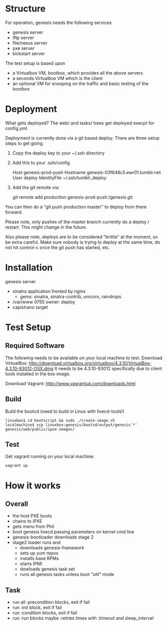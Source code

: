 # Structure

For operation, genesis needs the following services
- genesis server
- tftp server
- file/nexus server
- pxe server
- kickstart server

The test setup is based upon
- a Virtualbox VM, bootbox, which provides all the above servers
- a seconds Virtualbox VM which is the client
- an optional VM for snooping on the traffic and basic testing of the bootbox

# Deployment

What gets deployed?  The web/ and tasks/ trees get deployed
execpt for config.yml.

Deployment is currently done via a git based deploy. There are three
setup steps to get going.

1) Copy the deploy key to your ~/.ssh directory

2) Add this to your .ssh/config

    Host genesis-prod-push
       Hostname genesis-03f648c5.ewr01.tumblr.net
       User deploy
       IdentityFile ~/.ssh/tumblr_deploy

3) Add the git remote via:

    git remote add production genesis-prod-push:/genesis.git

You can then do a "git push production master" to deploy from there forward. 

Please note, only pushes of the master branch currently do a deploy /
restart. This might change in the future.

Also please note, deploys are to be considered "brittle" at the
moment, so be extra careful. Make sure nobody is trying to deploy at
the same time, do not hit control-c once the git push has started,
etc.

# Installation

genesis server
- sinatra application fronted by nginx
  - gems: sinatra, sinatra-contrib, unicorn, raindrops
- /var/www 0755 owner: deploy
- capistrano target

# Test Setup

## Required Software

The following needs to be available on your local machine to test.
Download VirtualBox: http://download.virtualbox.org/virtualbox/4.3.10/VirtualBox-4.3.10-93012-OSX.dmg
It needs to be 4.3.10-93012 specifically due to client tools installed in the box image. 

Download Vagrant: http://www.vagrantup.com/downloads.html

## Build

Build the bootcd (need to build in Linux with livecd-tools!)

    linuxbox$ cd bootscript && sudo ./create-image.sh
    localmachine$ scp linuxbox:genesis/bootcd/output/genesis'*' genesis/web/public/ipxe-images/

## Test

Get vagrant running on your local machine:

    vagrant up

# How it works

## Overall
- the host PXE boots
- chains to iPXE
- gets menu from Phil
- boot genesis livecd passing parameters on kernel cmd line
- genesis-bootloader downloads stage 2
- stage2 loader runs and
  - downloads genesis-framework
  - sets up yum repos
  - installs base RPMs
  - starts IPMI
  - dowloads genesis task set
  - runs all genesis tasks unless boot "util" mode

## Task
- run all :precondition blocks, exit if fail
- run :init block, exit if fail
- run :condition blocks, exit if fail
- run :run blocks maybe :retries times with :timeout and sleep_interval
